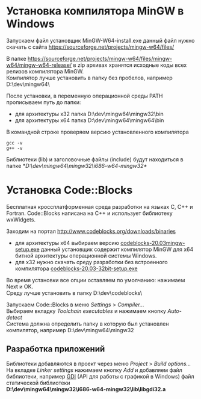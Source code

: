 # Установка компилятора MinGW в Windows
Запускаем файл установщик MinGW-W64-install.exe данный файл нужно скачать с сайта https://sourceforge.net/projects/mingw-w64/files/  

В папке https://sourceforge.net/projects/mingw-w64/files/mingw-w64/mingw-w64-release/ в zip архивах хранятся исходные коды всех релизов компилятора MinGW.  
Компилятор лучше установить в папку без пробелов, например D:\dev\mingw64\  

После установки, в переменную операционной среды PATH прописываем путь до папки:
- для архитектуры x32 папка D:\dev\mingw64\mingw32\bin  
- для архитектуры x64 папка D:\dev\mingw64\mingw64\bin

В командной строке проверяем версию установленного компилятора
```
gcc -v
g++ -v
```
Библиотеки (lib) и заголовочные файлы (include) будут находиться в папке **D:\dev\mingw64\mingw32\i686-w64-mingw32\**

# Установка Code::Blocks
Бесплатная кроссплатформенная среда разработки на языках C, C++ и Fortran. Code::Blocks написана на С++ и использует библиотеку wxWidgets.  

Заходим на портал http://www.codeblocks.org/downloads/binaries  
- для архитектуры x64 выбираем версию [codeblocks-20.03mingw-setup.exe](https://www.fosshub.com/Code-Blocks.html?dwl=codeblocks-20.03mingw-setup.exe) данный установщик содержит компилятор MinGW для x64 битной архитектуры операционной системы Windows.  
- для x32 нужно скачать среду разработки без встроенного компилятора [codeblocks-20.03-32bit-setup.exe](https://www.fosshub.com/Code-Blocks.html?dwl=codeblocks-20.03-32bit-setup.exe)  

Во время установки все опции оставляем по умолчанию: нажимаем Next и OK.  
Среду лучше установить в папку D:\dev\codeblocks\  

Запускаем Code::Blocks в меню *Settings* > *Compiler...*  
Выбираем вкладку *Toolchain executables* и нажимаем кнопку *Auto-detect*  
Система должна определить папку в которую был установлен компилятор, например D:\dev\mingw64\mingw32

## Разработка приложений
Библиотеки добавляются в проект через меню *Project* > *Build options...*  
На вкладке *Linker settings* нажимаем кнопку *Add* и добавляем файл библиотеки, например [GDI](https://ru.wikipedia.org/wiki/GDI) (API для работы с графикой в Windows) файл статической библиотеки  
**D:\dev\mingw64\mingw32\i686-w64-mingw32\lib\libgdi32.a**
